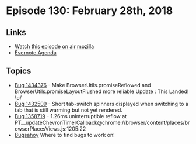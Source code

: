 # Episode 130: February 28th, 2018

## Links
* [Watch this episode on air mozilla](https://air.mozilla.org/the-joy-of-coding-episode-130/)
* [Evernote Agenda](https://www.evernote.com/l/AbKiVDwHz7lNmaPwpA_SYMbl-rDOqOlVIXQ)

## Topics

* [Bug 1434376](https://bugzilla.mozilla.org/show_bug.cgi?id=1434376) - Make BrowserUtils.promiseReflowed and BrowserUtils.promiseLayoutFlushed more reliable
  Update : This Landed! \o/
* [Bug 1432509](https://bugzilla.mozilla.org/show_bug.cgi?id=1432509) - Short tab-switch spinners displayed when switching to a tab that is still warming but not yet rendered.
* [Bug 1358719](https://bugzilla.mozilla.org/show_bug.cgi?id=1358719) - 1.26ms uninterruptible reflow at PT__updateChevronTimerCallback@chrome://browser/content/places/browserPlacesViews.js:1205:22
* [Bugsahoy](https://www.joshmatthews.net/bugsahoy/?) Where to find bugs to work on!
